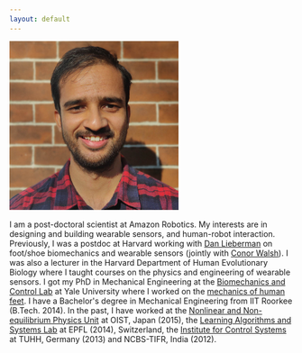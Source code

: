 ```yaml
---
layout: default
---
```


<img src="/assets/AY-headshot.jpg" alt="Ali Yawar" style="width:300px;text-align:center">

I am a post-doctoral scientist at Amazon Robotics. My interests are in designing and building wearable sensors, and human-robot interaction. Previously, I was a postdoc at Harvard working with [Dan Lieberman](https://projects.iq.harvard.edu/skeleton/home) on foot/shoe biomechanics and wearable sensors (jointly with [Conor Walsh](https://biodesign.seas.harvard.edu/)). I was also a lecturer in the Harvard Department of Human Evolutionary Biology where I taught courses on the physics and engineering of wearable sensors. I got my PhD in Mechanical Engineering at the [Biomechanics and Control Lab](http://mvlab.yale.edu) at Yale University where I worked on the [mechanics of human feet](https://www.nature.com/articles/s41586-020-2053-y). I have a Bachelor's degree in Mechanical Engineering from IIT Roorkee (B.Tech. 2014). In the past, I have worked at the [Nonlinear and Non-equilibrium Physics Unit](https://www.oist.jp/groups/collective-interactions-unit-mahesh-bandi?page=1) at OIST, Japan (2015), the [Learning Algorithms and Systems Lab](https://www.epfl.ch/labs/lasa/) at EPFL (2014), Switzerland, the [Institute for Control Systems](https://www.tuhh.de/ics/welcome.html) at TUHH, Germany (2013) and NCBS-TIFR, India (2012).
